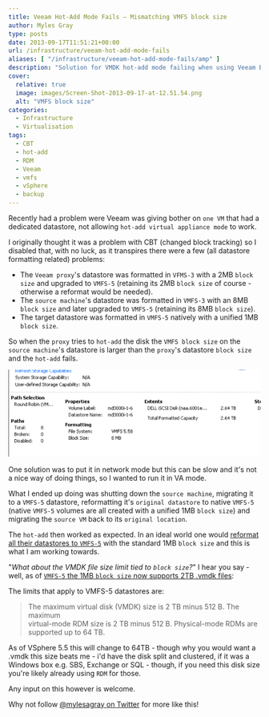 ```yaml
---
title: Veeam Hot-Add Mode Fails – Mismatching VMFS block size
author: Myles Gray
type: posts
date: 2013-09-17T11:51:21+00:00
url: /infrastructure/veeam-hot-add-mode-fails
aliases: [ "/infrastructure/veeam-hot-add-mode-fails/amp" ]
description: "Solution for VMDK hot-add mode failing when using Veeam Backup"
cover:
  relative: true
  image: images/Screen-Shot-2013-09-17-at-12.51.54.png
  alt: "VMFS block size"
categories:
  - Infrastructure
  - Virtualisation
tags:
  - CBT
  - hot-add
  - RDM
  - Veeam
  - vmfs
  - vSphere
  - backup
---
```


Recently had a problem were Veeam was giving bother on `one VM` that had a dedicated datastore, not allowing `hot-add virtual appliance mode` to work.

I originally thought it was a problem with CBT (changed block tracking) so I disabled that, with no luck, as it transpires there were a few (all datastore formatting related) problems:

* The `Veeam proxy`'s datastore was formatted in `VFMS-3` with a 2MB `block size` and upgraded to `VMFS-5` (retaining its 2MB `block size` of course - otherwise a reformat would be needed).
* The `source machine`'s datastore was formatted in `VMFS-3` with an 8MB `block size` and later upgraded to `VMFS-5` (retaining its 8MB `block size`).
* The target datastore was formatted in `VMFS-5` natively with a unified 1MB `block size`.

So when the `proxy` tries to `hot-add` the disk the `VMFS block size` on the `source machine`'s datastore is larger than the `proxy`'s datastore `block size` and the `hot-add` fails.

![VMFS v5][1]

One solution was to put it in network mode but this can be slow and it's not a nice way of doing things, so I wanted to run it in VA mode.

What I ended up doing was shutting down the `source machine`, migrating it to a `VMFS-5` datastore, reformatting it's `original datastore` to native `VMFS-5` (native `VMFS-5` volumes are all created with a unified 1MB `block size`) and migrating the `source VM` back to its `original location`.

The `hot-add` then worked as expected. In an ideal world one would [reformat all their datastores to `VMFS-5`][2] with the standard 1MB `block size` and this is what I am working towards.

"_What about the VMDK file size limit tied to `block size`?_" I hear you say - well, as of [`VMFS-5` the 1MB `block size` now supports 2TB .vmdk files][3]:

The limits that apply to VMFS-5 datastores are:

> The maximum virtual disk (VMDK) size is 2 TB minus 512 B. The maximum  
> virtual-mode RDM size is 2 TB minus 512 B. Physical-mode RDMs are  
> supported up to 64 TB.

As of VSphere 5.5 this will change to 64TB - though why you would want a .vmdk this size beats me - i'd have the disk split and clustered, if it was a Windows box e.g. SBS, Exchange or SQL - though, if you need this disk size you're likely already using `RDM` for those.

Any input on this however is welcome.

Why not follow [@mylesagray on Twitter][4] for more like this!

 [1]: images/Screen-Shot-2013-09-17-at-12.51.54.png
 [2]: http://vinfrastructure.it/en/2011/12/upgrading-vs-fresh-install-vmfs5/
 [3]: http://kb.vmware.com/selfservice/microsites/search.do?language=en_US&cmd=displayKC&externalId=1003565
 [4]: https://twitter.com/mylesagray